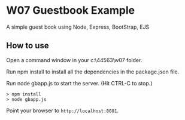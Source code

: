 # W07 Guestbook Example

A simple guest book using Node, Express, BootStrap, EJS

## How to use

Open a command window in your c:\44563\w07 folder.

Run npm install to install all the dependencies in the package.json file.

Run node gbapp.js to start the server.  (Hit CTRL-C to stop.)

```
> npm install
> node gbapp.js
```

Point your browser to `http://localhost:8081`.
